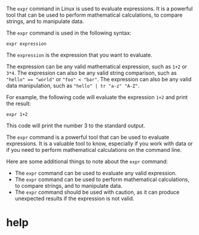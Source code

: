 The `expr` command in Linux is used to evaluate expressions. It is a powerful tool that can be used to perform mathematical calculations, to compare strings, and to manipulate data.

The `expr` command is used in the following syntax:

```
expr expression
```

The `expression` is the expression that you want to evaluate.

The expression can be any valid mathematical expression, such as `1+2` or `3*4`. The expression can also be any valid string comparison, such as `"hello" == "world"` or `"foo" < "bar"`. The expression can also be any valid data manipulation, such as `"hello" | tr "a-z" "A-Z"`.

For example, the following code will evaluate the expression `1+2` and print the result:

```
expr 1+2
```

This code will print the number 3 to the standard output.

The `expr` command is a powerful tool that can be used to evaluate expressions. It is a valuable tool to know, especially if you work with data or if you need to perform mathematical calculations on the command line.

Here are some additional things to note about the `expr` command:

* The `expr` command can be used to evaluate any valid expression.
* The `expr` command can be used to perform mathematical calculations, to compare strings, and to manipulate data.
* The `expr` command should be used with caution, as it can produce unexpected results if the expression is not valid.




# help 

```

```
